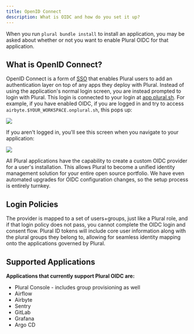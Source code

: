 ```yaml
---
title: OpenID Connect
description: What is OIDC and how do you set it up?
---
```


When you run `plural bundle install` to install an application, you may be asked about whether or not you want to enable Plural OIDC for that application.

## What is OpenID Connect?

OpenID Connect is a form of [SSO](https://www.onelogin.com/learn/how-single-sign-on-works) that enables Plural users to add an authentication layer on top of any apps they deploy with Plural. Instead of using the application's normal login screen,
you are instead prompted to login with Plural. This login is connected to your login at [app.plural.sh](https://app.plural.sh). For example, if you have enabled OIDC, if you are logged in and try to access `airbyte.$YOUR_WORKSPACE.onplural.sh`, this pops up:

![](</assets/setup-oidc/image-1.png>)

If you aren't logged in, you'll see this screen when you navigate to your application:

![](</assets/setup-oidc/image-2.png>)

All Plural applications have the capability to create a custom OIDC provider for a user's installation.  This allows Plural to become a unified identity management solution for your entire open source portfolio. We have even automated upgrades for OIDC configuration changes, so the setup process is entirely turnkey.&#x20;

## Login Policies

The provider is mapped to a set of users+groups, just like a Plural role, and if that login policy does not pass, you cannot complete the OIDC login and consent flow.  Plural ID tokens will include core user information along with the plural groups they belong to, allowing for seamless identity mapping onto the applications governed by Plural.

## Supported Applications

**Applications that currently support Plural OIDC are:**

* Plural Console - includes group provisioning as well
* Airflow
* Airbyte  
* Sentry
* GitLab
* Grafana
* Argo CD

